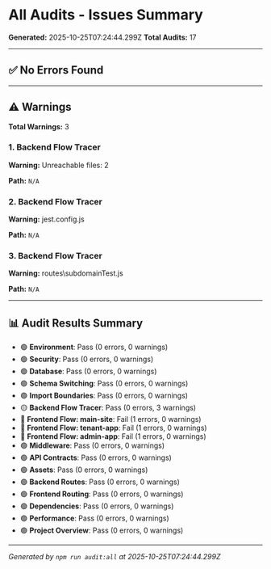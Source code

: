 # All Audits - Issues Summary

**Generated:** 2025-10-25T07:24:44.299Z
**Total Audits:** 17

---

## ✅ No Errors Found

---

## ⚠️  Warnings

**Total Warnings:** 3

### 1. Backend Flow Tracer

**Warning:** Unreachable files: 2

**Path:** `N/A`

### 2. Backend Flow Tracer

**Warning:**   jest.config.js

**Path:** `N/A`

### 3. Backend Flow Tracer

**Warning:**   routes\subdomainTest.js

**Path:** `N/A`

---

## 📊 Audit Results Summary

- 🟢 **Environment**: Pass (0 errors, 0 warnings)
- 🟢 **Security**: Pass (0 errors, 0 warnings)
- 🟢 **Database**: Pass (0 errors, 0 warnings)
- 🟢 **Schema Switching**: Pass (0 errors, 0 warnings)
- 🟢 **Import Boundaries**: Pass (0 errors, 0 warnings)
- 🟡 **Backend Flow Tracer**: Pass (0 errors, 3 warnings)
- 🔴 **Frontend Flow: main-site**: Fail (1 errors, 0 warnings)
- 🔴 **Frontend Flow: tenant-app**: Fail (1 errors, 0 warnings)
- 🔴 **Frontend Flow: admin-app**: Fail (1 errors, 0 warnings)
- 🟢 **Middleware**: Pass (0 errors, 0 warnings)
- 🟢 **API Contracts**: Pass (0 errors, 0 warnings)
- 🟢 **Assets**: Pass (0 errors, 0 warnings)
- 🟢 **Backend Routes**: Pass (0 errors, 0 warnings)
- 🟢 **Frontend Routing**: Pass (0 errors, 0 warnings)
- 🟢 **Dependencies**: Pass (0 errors, 0 warnings)
- 🟢 **Performance**: Pass (0 errors, 0 warnings)
- 🟢 **Project Overview**: Pass (0 errors, 0 warnings)

---

_Generated by `npm run audit:all` at 2025-10-25T07:24:44.299Z_